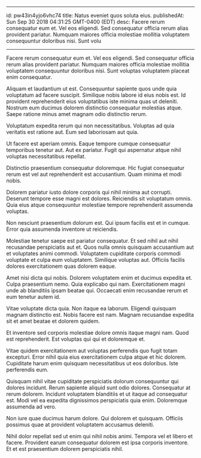 
---
id: pw43in4yjo6vhc74
title: Natus eveniet quos soluta eius.
publishedAt: Sun Sep 30 2018 04:31:25 GMT-0400 (EDT)
desc: Facere rerum consequatur eum et. Vel eos eligendi. Sed consequatur officia rerum alias provident pariatur. Numquam maiores officia molestiae mollitia voluptatem consequuntur doloribus nisi. Sunt volu

---




Facere rerum consequatur eum et. Vel eos eligendi. Sed consequatur officia rerum alias provident pariatur. Numquam maiores officia molestiae mollitia voluptatem consequuntur doloribus nisi. Sunt voluptas voluptatem placeat enim consequatur.
 Aliquam et laudantium ut est. Consequuntur sapiente quos unde quia voluptatum ad facere suscipit. Similique nobis labore id eius nobis est. Id provident reprehenderit eius voluptatibus iste minima quas ut deleniti. Nostrum eum ducimus dolorem distinctio consequatur molestias atque. Saepe ratione minus amet magnam odio distinctio rerum.
 Voluptatum expedita rerum qui non necessitatibus. Voluptas ad quia veritatis est ratione aut. Eum sed laboriosam aut quia.


Ut facere est aperiam omnis. Eaque tempore cumque consequatur temporibus tenetur aut. Aut ex pariatur. Fugit qui aspernatur atque nihil voluptas necessitatibus repellat.
 Distinctio praesentium consequatur doloremque. Hic fugiat consequatur rerum est vel aut reprehenderit est accusantium. Quam minima et modi nobis.
 Dolorem pariatur iusto dolore corporis qui nihil minima aut corrupti. Deserunt tempore esse magni est dolores. Reiciendis sit voluptatum omnis. Quia eius atque consequuntur molestiae tempore reprehenderit assumenda voluptas.


Non nesciunt praesentium dolorum est. Qui ipsum facilis est et in cumque. Error quia assumenda inventore ut reiciendis.
 Molestiae tenetur saepe est pariatur consequatur. Et sed nihil aut nihil recusandae perspiciatis aut et. Quos nulla omnis quisquam accusantium aut et voluptates animi commodi. Voluptatem cupiditate corporis commodi voluptate et culpa eum voluptatem. Similique voluptas aut. Officiis facilis dolores exercitationem quas dolorem eaque.
 Amet nisi dicta qui nobis. Dolorem voluptatem enim et ducimus expedita et. Culpa praesentium nemo. Quia explicabo qui nam. Exercitationem magni unde ab blanditiis ipsam beatae qui. Occaecati enim recusandae rerum et eum tenetur autem id.


Vitae voluptate dicta quia. Non itaque ea laborum. Eligendi quisquam magnam distinctio est. Nobis facere est nam. Magnam recusandae expedita sit et amet beatae et dolorem quidem.
 Et inventore sed corporis molestiae dolore omnis itaque magni nam. Quod est reprehenderit. Est voluptas qui qui et doloremque et.
 Vitae quidem exercitationem aut voluptas perferendis quo fugit totam excepturi. Error nihil quia eius exercitationem culpa atque et hic dolorem. Cupiditate harum enim quisquam necessitatibus ut eos doloribus. Iste perferendis eum.


Quisquam nihil vitae cupiditate perspiciatis dolorum consequuntur qui dolores incidunt. Rerum sapiente aliquid sunt odio dolores. Consequatur at rerum dolorem. Incidunt voluptatem blanditiis et ut itaque ad consequatur est. Modi vel ea expedita dignissimos perspiciatis quia enim. Doloremque assumenda ad vero.
 Non iure quae ducimus harum dolore. Qui dolorem et quisquam. Officiis possimus quae at provident voluptatem accusamus deleniti.
 Nihil dolor repellat sed ut enim qui nihil nobis animi. Tempora vel et libero et facere. Provident earum consequatur dolorem est ipsa corporis inventore. Et et est praesentium dolorem perspiciatis nihil.




